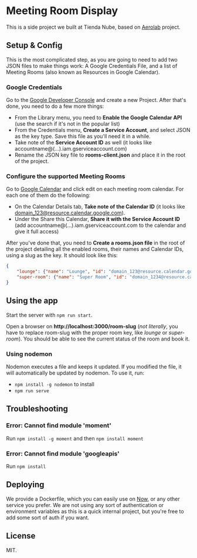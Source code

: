 # Meeting Room Display

This is a side project we built at Tienda Nube, based on [Aerolab](https://aerolab.co) project.

## Setup & Config

This is the most complicated step, as you are going to need to add two JSON files to make things work: A Google Credentials File, and a list of Meeting Rooms (also known as Resources in Google Calendar).

### Google Credentials

Go to the [Google Developer Console](https://console.developers.google.com/) and create a new Project. After that's done, you need to do a few more things:

* From the Library menu, you need to **Enable the Google Calendar API** (use the search if it's not in the popular list)
* From the Credentials menu, **Create a Service Account**, and select JSON as the key type. Save this file as you'll need it in a while.
* Take note of the **Service Account ID** as well (it looks like accountname@(...).iam.gserviceaccount.com)
* Rename the JSON key file to **rooms-client.json** and place it in the root of the project.

### Configure the supported Meeting Rooms

Go to [Google Calendar](https://calendar.google.com) and click edit on each meeting room calendar. For each one of them do the following:

* On the Calendar Details tab, **Take note of the Calendar ID** (it looks like domain_123@resource.calendar.google.com).
* Under the Share this Calendar, **Share it with the Service Account ID** (add accountname@(...).iam.gserviceaccount.com to the calendar and give it full access)

After you've done that, you need to **Create a rooms.json file** in the root of the project detailing all the enabled rooms, their names and Calendar IDs, using a slug as the key. It should look like this:

```json
{
    "lounge": {"name": "Lounge", "id": "domain_123@resource.calendar.google.com"},
    "super-room": {"name": "Super Room", "id": "domain_1234@resource.calendar.google.com"}
}
```


## Using the app

Start the server with `npm run start`.

Open a browser on **http://localhost:3000/room-slug** (*not literally*, you have to replace room-slug with the proper room key, like *lounge* or *super-room*). You should be able to see the current status of the room and book it.

### Using nodemon

Nodemon executes a file and keeps it updated. If you modified the file, it will automatically be updated by nodemon. To use it, run:

- `npm install -g nodemon` to install
- `npm run serve`

## Troubleshooting

### Error: Cannot find module 'moment'

Run `npm install -g moment` and then `npm install moment`

### Error: Cannot find module 'googleapis'

Run `npm install`

## Deploying

We provide a Dockerfile, which you can easily use on [Now](https://zeit.co/now), or any other service you prefer. We are not using any sort of authentication or environment variables as this is a quick internal project, but you're free to add some sort of auth if you want.


## License

MIT.
